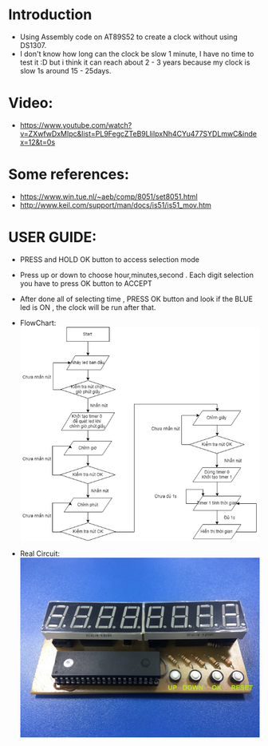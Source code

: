 # Introduction
- Using Assembly code on AT89S52 to create a clock without using DS1307.
- I don't know how long can the clock be slow 1 minute, I have no time to test it :D but i think it can reach about 2 - 3 years because my clock is slow 1s around 15 - 25days.

# Video: 
- https://www.youtube.com/watch?v=ZXwfwDxMIpc&list=PL9FegcZTeB9LliIpxNh4CYu477SYDLmwC&index=12&t=0s

# Some references:
- https://www.win.tue.nl/~aeb/comp/8051/set8051.html
- http://www.keil.com/support/man/docs/is51/is51_mov.htm

# USER GUIDE:

- PRESS and HOLD OK button to access selection mode
- Press up or down to choose hour,minutes,second . Each digit selection you have to press OK button to ACCEPT 
- After done all of selecting time , PRESS OK button and look if the BLUE led is ON , the clock will be run after that.
- FlowChart:
![](FlowChart.png)


- Real Circuit: ![](ClockCircuit.jpg)

